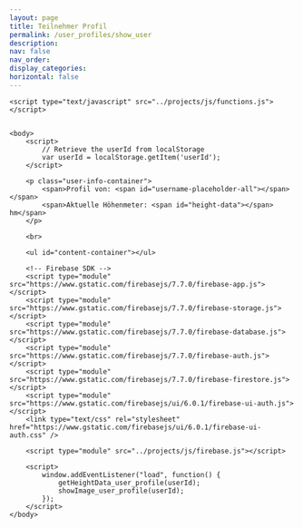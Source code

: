 ```yaml
---
layout: page
title: Teilnehmer Profil
permalink: /user_profiles/show_user
description:
nav: false
nav_order: 
display_categories:
horizontal: false
---
```


<html>
    <head>
        <title>Firebase Image Upload using HTML and JavaScript</title>
        <link rel="stylesheet" type="text/css" href="../projects/css/style.css">
    </head>

    <script type="text/javascript" src="../projects/js/functions.js"></script>

    
    <body>
        <script>
            // Retrieve the userId from localStorage
            var userId = localStorage.getItem('userId');
        </script>

        <p class="user-info-container">
            <span>Profil von: <span id="username-placeholder-all"></span></span>
            <span>Aktuelle Höhenmeter: <span id="height-data"></span> hm</span>
        </p>

        <br>

        <ul id="content-container"></ul>
        
        <!-- Firebase SDK -->
        <script type="module" src="https://www.gstatic.com/firebasejs/7.7.0/firebase-app.js"></script>
        <script type="module" src="https://www.gstatic.com/firebasejs/7.7.0/firebase-storage.js"></script>
        <script type="module" src="https://www.gstatic.com/firebasejs/7.7.0/firebase-database.js"></script>
        <script type="module" src="https://www.gstatic.com/firebasejs/7.7.0/firebase-auth.js"></script>
        <script type="module" src="https://www.gstatic.com/firebasejs/7.7.0/firebase-firestore.js"></script>
        <script type="module" src="https://www.gstatic.com/firebasejs/ui/6.0.1/firebase-ui-auth.js"></script>
        <link type="text/css" rel="stylesheet" href="https://www.gstatic.com/firebasejs/ui/6.0.1/firebase-ui-auth.css" />

        <script type="module" src="../projects/js/firebase.js"></script>

        <script>
            window.addEventListener("load", function() {
                getHeightData_user_profile(userId);
                showImage_user_profile(userId);
            });
        </script>
    </body>
</html>